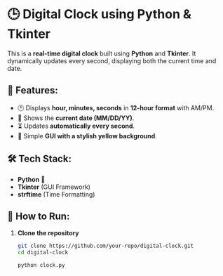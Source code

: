 # 🕒 Digital Clock using Python & Tkinter

This is a **real-time digital clock** built using **Python** and **Tkinter**. It dynamically updates every second, displaying both the current time and date.

## 📌 Features:
- 🕐 Displays **hour, minutes, seconds** in **12-hour format** with AM/PM.
- 📅 Shows the **current date (MM/DD/YY)**.
- ⏳ Updates **automatically every second**.
- 🎨 Simple **GUI with a stylish yellow background**.

## 🛠 Tech Stack:
- **Python** 🐍
- **Tkinter** (GUI Framework)
- **strftime** (Time Formatting)

## 🚀 How to Run:
1. **Clone the repository**  
   ```bash
   git clone https://github.com/your-repo/digital-clock.git
   cd digital-clock

   python clock.py

